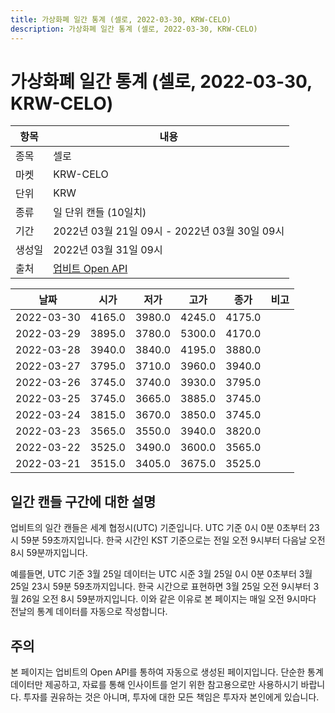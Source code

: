 ```yaml
---
title: 가상화폐 일간 통계 (셀로, 2022-03-30, KRW-CELO)
description: 가상화폐 일간 통계 (셀로, 2022-03-30, KRW-CELO)
---
```



가상화폐 일간 통계 (셀로, 2022-03-30, KRW-CELO)
===

|항목|내용|
|--|--|
|종목|셀로|
|마켓|KRW-CELO|
|단위|KRW|
|종류|일 단위 캔들 (10일치)|
|기간|2022년 03월 21일 09시 - 2022년 03월 30일 09시|
|생성일|2022년 03월 31일 09시|
|출처|[업비트 Open API](https://docs.upbit.com)|


|날짜|시가|저가|고가|종가|비고|
|--|--|--|--|--|--|
|2022-03-30|4165.0|3980.0|4245.0|4175.0|    |
|2022-03-29|3895.0|3780.0|5300.0|4170.0|    |
|2022-03-28|3940.0|3840.0|4195.0|3880.0|    |
|2022-03-27|3795.0|3710.0|3960.0|3940.0|    |
|2022-03-26|3745.0|3740.0|3930.0|3795.0|    |
|2022-03-25|3745.0|3665.0|3885.0|3745.0|    |
|2022-03-24|3815.0|3670.0|3850.0|3745.0|    |
|2022-03-23|3565.0|3550.0|3940.0|3820.0|    |
|2022-03-22|3525.0|3490.0|3600.0|3565.0|    |
|2022-03-21|3515.0|3405.0|3675.0|3525.0|    |


일간 캔들 구간에 대한 설명
---


업비트의 일간 캔들은 세계 협정시(UTC) 기준입니다. 
UTC 기준 0시 0분 0초부터 23시 59분 59초까지입니다. 
한국 시간인 KST 기준으로는 전일 오전 9시부터 다음날 오전 8시 59분까지입니다. 


예를들면, UTC 기준 3월 25일 데이터는 UTC 시준 3월 25일 0시 0분 0초부터 3월 25일 23시 59분 59초까지입니다. 
한국 시간으로 표현하면 3월 25일 오전 9시부터 3월 26일 오전 8시 59분까지입니다. 
이와 같은 이유로 본 페이지는 매일 오전 9시마다 전날의 통계 데이터를 자동으로 작성합니다. 


주의
---


본 페이지는 업비트의 Open API를 통하여 자동으로 생성된 페이지입니다. 
단순한 통계 데이터만 제공하고, 자료를 통해 인사이트를 얻기 위한 참고용으로만 사용하시기 바랍니다. 
투자를 권유하는 것은 아니며, 투자에 대한 모든 책임은 투자자 본인에게 있습니다. 
